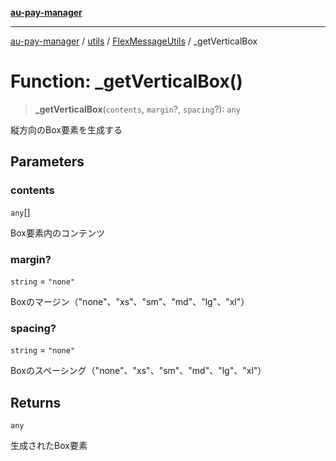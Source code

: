 [**au-pay-manager**](../../../../README.md)

***

[au-pay-manager](../../../../README.md) / [utils](../../../README.md) / [FlexMessageUtils](../README.md) / \_getVerticalBox

# Function: \_getVerticalBox()

> **\_getVerticalBox**(`contents`, `margin`?, `spacing`?): `any`

縦方向のBox要素を生成する

## Parameters

### contents

`any`[]

Box要素内のコンテンツ

### margin?

`string` = `"none"`

Boxのマージン（"none"、"xs"、"sm"、"md"、"lg"、"xl"）

### spacing?

`string` = `"none"`

Boxのスペーシング（"none"、"xs"、"sm"、"md"、"lg"、"xl"）

## Returns

`any`

生成されたBox要素
